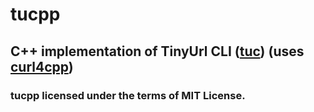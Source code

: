 # tucpp
## C++ implementation of TinyUrl CLI ([tuc](https://github.com/ferhatgec/tuc)) (uses [curl4cpp](https://github.com/ferhatgec/curl4cpp))

### tucpp licensed under the terms of MIT License.
